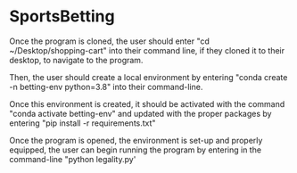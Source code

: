 # SportsBetting
Once the program is cloned, the user should enter 
"cd ~/Desktop/shopping-cart"
into their command line, if they cloned it to their desktop, to navigate to the program.

Then, the user should create a local environment by entering
"conda create -n betting-env python=3.8" 
into their command-line.

Once this environment is created, it should be activated with the command
"conda activate betting-env"
and updated with the proper packages by entering
"pip install -r requirements.txt"

Once the program is opened, the environment is set-up and properly equipped, the user can begin running the program by entering in the command-line
"python legality.py'